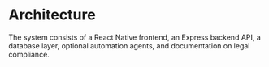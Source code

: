 # Architecture

The system consists of a React Native frontend, an Express backend API, a database layer, optional automation agents, and documentation on legal compliance.
